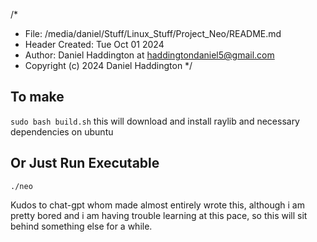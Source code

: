 /*
 * File: /media/daniel/Stuff/Linux_Stuff/Project_Neo/README.md
 * Header Created: Tue Oct 01 2024
 * Author: Daniel Haddington at <haddingtondaniel5@gmail.com>
 * Copyright (c) 2024 Daniel Haddington
 */


## To make

``` sudo bash build.sh ``` this will download and install raylib and necessary dependencies on ubuntu

## Or Just Run Executable

``` ./neo ```


Kudos to chat-gpt whom made almost entirely wrote this, although i am pretty bored and i am having trouble learning at this pace, so this will sit behind something else for a while.
